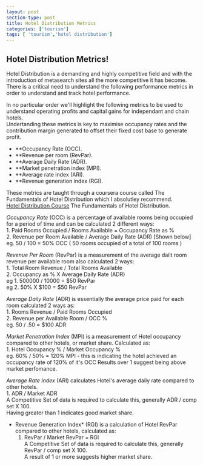 ```yaml
---
layout: post
section-type: post
title: Hotel Distribution Metrics
categories: ['tourism']
tags: [ 'tourism','hotel distribution']
---
```



## Hotel Distribution Metrics!  

Hotel Distribution is a demanding and highly competitive field and with the introduction of metasearch sites all the more competitive it has become.  
There is a critical need to understand the following performance metrics in order to understand and track hotel performance.   

In no particular order we'll highlight the following metrics to be used to understand operating profits and capital gains for independant and chain hotels.   
Undertanding these metrics is key to maximise occupancy rates and the contribution margin generated to offset their fixed cost base to generate profit.  

- **Occupancy Rate (OCC).  
- **Revenue per room (RevPar).  
- **Average Daily Rate (ADR).  
- **Market penetration index (MPI).  
- **Average rate index (ARI).  
- **Revenue generation index (RGI).  

These metrics are taught through a coursera course called The Fundamentals of Hotel Distribution which I absolutley recommend.  
[Hotel Distribution Course](https://www.coursera.org/learn/hotel-distribution/home/info) The Fundamentals of Hotel Distribution.  

*Occupancy Rate* (OCC) is a percentage of available rooms being occupied for a period of time and can be calculated 2 different ways:  
	1. Paid Rooms Occupied / Rooms Available = Occupancy Rate as %  
	2. Revenue per Room Available / Average Daily Rate (ADR) [Shown below]  
	eg. 50 / 100 = 50% OCC ( 50 rooms occupied of a total of 100 rooms )  

*Revenue Per Room* (RevPar) is a measurement of the average dailt room revenue per available room also calculated 2 ways:  
	1. Total Room Revenue / Total Rooms Available  
	2. Occupancy as % X Average Daily Rate (ADR)  
	eg 1. 500000 / 10000 = $50 RevPar  
	eg 2. 50% X $100 = $50 RevPar

*Average Daily Rate* (ADR) is essentially the average price paid for each room calculated 2 ways as:  
	1. Rooms Revenue / Paid Rooms Occupied  
	2. Revenue per Available Room / OCC %  
	eg. 50 / .50 = $100 ADR  

*Market Penetration Index* (MPI) is a measurement of Hotel occupancy compared to other hotels, or market share. Calculated as:  
	1. Hotel Occupancy % / Market Occupancy %  
	eg. 60% / 50% = 120% MPI - this is indicating the hotel achieved an occupancy rate of 120% of it's OCC
	Results over 1 suggest being above market perfomance.  

*Average Rate Index* (ARI) calculates Hotel's average daily rate compared to other hotels.  
	1. ADR / Market ADR  
	A Competitive Set of data is required to calculate this, generally ADR / comp set X 100.  
	Having greater than 1 indicates good market share.  

* Revenue Generation Index* (RGI) is a calculation of Hotel RevPar compared to other hotels, calculated as:  
	1. RevPar / Market RevPar = RGI  
	A Competitive Set of data is required to calculate this, generally RevPar / comp set X 100.  
	A result of 1 or more suggests higher market share.  







